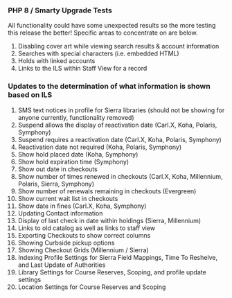 ### PHP 8 / Smarty Upgrade Tests
All functionality could have some unexpected results so the more testing this release the better! Specific areas to concentrate on are below. 
1. Disabling cover art while viewing search results & account information
2. Searches with special characters (i.e. embedded HTML)
3. Holds with linked accounts
4. Links to the ILS within Staff View for a record


### Updates to the determination of what information is shown based on ILS
1. SMS text notices in profile for Sierra libraries (should not be showing for anyone currently, functionality removed)
2. Suspend allows the display of reactivation date (Carl.X, Koha, Polaris, Symphony)
3. Suspend requires a reactivation date (Carl.X, Koha, Polaris, Symphony)
4. Reactivation date not required (Koha, Polaris, Symphony)
5. Show hold placed date (Koha, Symphony)
6. Show hold expiration time (Symphony)
7. Show out date in checkouts
8. Show number of times renewed in checkouts (Carl.X, Koha, Millennium, Polaris, Sierra, Symphony)
9. Show number of renewals remaining in checkouts (Evergreen)
10. Show current wait list in checkouts
11. Show date in fines (Carl.X, Koha, Symphony)
12. Updating Contact information
13. Display of last check in date within holdings (Sierra, Millennium)
14. Links to old catalog as well as links to staff view
15. Exporting Checkouts to show correct columns
16. Showing Curbside pickup options
17. Showing Checkout Grids (Millennium / Sierra)
18. Indexing Profile Settings for Sierra Field Mappings, Time To Reshelve, and Last Update of Authorities
19. Library Settings for Course Reserves, Scoping, and profile update settings
20. Location Settings for Course Reserves and Scoping
